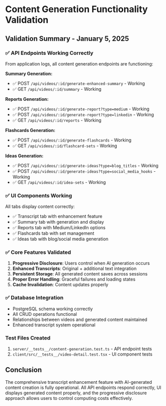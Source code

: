 # Content Generation Functionality Validation

## Validation Summary - January 5, 2025

### ✅ API Endpoints Working Correctly

From application logs, all content generation endpoints are functioning:

**Summary Generation:**
- ✅ POST `/api/videos/:id/generate-enhanced-summary` - Working
- ✅ GET `/api/videos/:id/summary` - Working  

**Reports Generation:**
- ✅ POST `/api/videos/:id/generate-report?type=medium` - Working
- ✅ POST `/api/videos/:id/generate-report?type=linkedin` - Working
- ✅ GET `/api/videos/:id/reports` - Working

**Flashcards Generation:**
- ✅ POST `/api/videos/:id/generate-flashcards` - Working
- ✅ GET `/api/videos/:id/flashcard-sets` - Working

**Ideas Generation:**
- ✅ POST `/api/videos/:id/generate-ideas?type=blog_titles` - Working
- ✅ POST `/api/videos/:id/generate-ideas?type=social_media_hooks` - Working
- ✅ GET `/api/videos/:id/idea-sets` - Working

### ✅ UI Components Working

All tabs display content correctly:
- ✅ Transcript tab with enhancement feature
- ✅ Summary tab with generation and display
- ✅ Reports tab with Medium/LinkedIn options
- ✅ Flashcards tab with set management
- ✅ Ideas tab with blog/social media generation

### ✅ Core Features Validated

1. **Progressive Disclosure**: Users control when AI generation occurs
2. **Enhanced Transcripts**: Original + additional text integration
3. **Persistent Storage**: All generated content saves across sessions
4. **Proper Error Handling**: Graceful failures and loading states
5. **Cache Invalidation**: Content updates properly

### ✅ Database Integration

- PostgreSQL schema working correctly
- All CRUD operations functional
- Relationships between videos and generated content maintained
- Enhanced transcript system operational

### Test Files Created

1. `server/__tests__/content-generation.test.ts` - API endpoint tests
2. `client/src/__tests__/video-detail.test.tsx` - UI component tests

## Conclusion

The comprehensive transcript enhancement feature with AI-generated content creation is fully operational. All API endpoints respond correctly, UI displays generated content properly, and the progressive disclosure approach allows users to control computing costs effectively.